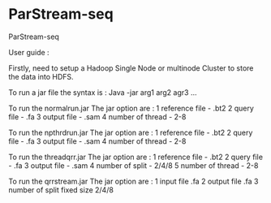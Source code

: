 # ParStream-seq
ParStream-seq 

User guide :


Firstly, need to setup a Hadoop Single Node or multinode Cluster to store the data into HDFS.

To run a jar file the syntax is : Java -jar <jar filename.jar> arg1 arg2 agr3 ...

To run the normalrun.jar
The jar option are :
1     reference file	-		.bt2
2	query file	-		.fa
3	output file 	-		.sam
4	number of thread 	-	2-8

To run the npthrdrun.jar
The jar option are :
1        reference file		-	.bt2
2	query file		-	.fa
3	output file 		-	.sam
4	number of thread 	-	2-8

To run the threadqrr.jar
	The jar option are :
1 	reference file		-	.bt2
2	query file		-	.fa
3	output file 		-	.sam
4	number of split	-	2/4/8
5	number of thread 	-	2-8

To run the qrrstream.jar
	The jar option are :
1 	input file 			           .fa
2	output file 			           .fa
3	number of split fixed size 		2/4/8







